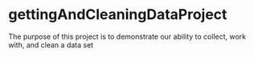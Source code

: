 # gettingAndCleaningDataProject
The purpose of this project is to demonstrate our ability to collect, work with, and clean a data set
